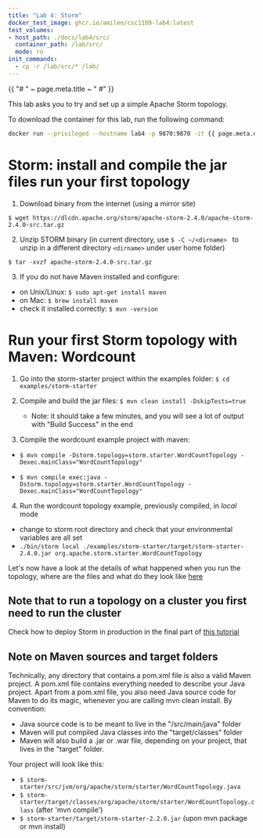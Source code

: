 ```yaml
---
title: "Lab 4: Storm"
docker_test_image: ghcr.io/amileo/csc1109-lab4:latest
test_volumes:
- host_path: ./docs/lab4/src/
  container_path: /lab/src/
  mode: ro
init_commands:
  - cp -r /lab/src/* /lab/
---
```


{{ "# " ~ page.meta.title ~ " #" }}

This lab asks you to try and set up a simple Apache Storm topology.

To download the container for this lab, run the following command:

```sh
docker run --privileged --hostname lab4 -p 9870:9870 -it {{ page.meta.docker_test_image }}
```

<!--Note, maven must be installed and configured-->

# Storm: install and compile the jar files run your first topology

1. Download binary from the internet (using a mirror site)

`$ wget https://dlcdn.apache.org/storm/apache-storm-2.4.0/apache-storm-2.4.0-src.tar.gz`

2. Unzip STORM binary (in current directory, use `$ -C ~/<dirname> ` to unzip in a different directory `<dirname>` under user home folder)

`$ tar -xvzf apache-storm-2.4.0-src.tar.gz `

3. If you do not have Maven installed and configure:
  - on Unix/Linux: `$ sudo apt-get install maven`
  - on Mac: `$ brew install maven`
  - check it installed correctly: `$ mvn -version`

# Run your first Storm topology with Maven: Wordcount



1. Go into the storm-starter project within the examples folder: `$ cd examples/storm-starter`

2. Compile and build the jar files: `$ mvn clean install -DskipTests=true`
   - Note: it should take a few minutes, and you will see a lot of output with "Build Success" in the end

3. Compile the wordcount example project with maven:

- `$ mvn compile -Dstorm.topology=storm.starter.WordCountTopology -Dexec.mainClass="WordCountTopology"`

- `$ mvn compile exec:java -Dstorm.topology=storm.starter.WordCountTopology -Dexec.mainClass="WordCountTopology"`

4. Run the wordcount topology example, previously compiled, in *local* mode
  - change to storm root directory and check that your environmental variables are all set
  - `./bin/storm local ./examples/storm-starter/target/storm-starter-2.4.0.jar org.apache.storm.starter.WordCountTopology `

Let's now have a look at the details of what happened when you run the topology, where are the files and what do they look like [here](https://www.cnblogs.com/oxspirt/p/8179070.html)
<!--On a cluster: `$ bin/storm jar examples/storm-starter/target/storm-*.jar  storm.starter.ExclamationTopology`-->

## Note that to run a topology on a cluster you first need to run the cluster
Check how to deploy Storm in production in the final part of [this tutorial](https://www.cnblogs.com/oxspirt/p/8179070.html)

## Note on Maven sources and target folders
Technically, any directory that contains a pom.xml file is also a valid Maven project. A pom.xml file contains everything needed to describe your Java project.
Apart from a pom.xml file, you also need Java source code for Maven to do its magic, whenever you are calling mvn clean install. By convention:
   - Java source code is to be meant to live in the "/src/main/java" folder
   - Maven will put compiled Java classes into the "target/classes" folder
   - Maven will also build a .jar or .war file, depending on your project, that lives in the "target" folder.

Your project will look like this:
+ `$ storm-starter/src/jvm/org/apache/storm/starter/WordCountTopology.java`
+ `$ storm-starter/target/classes/org/apache/storm/starter/WordCountTopology.class` (after 'mvn compile')
+ `$ storm-starter/target/storm-starter-2.2.0.jar` (upon mvn package or mvn install)



<!-- see maven details at https://www.marcobehler.com/guides/mvn-clean-install-a-short-guide-to-maven
# Questions
1. Where does the data come from?
2. How would you modify this code to make it case-insensitive?
-->
